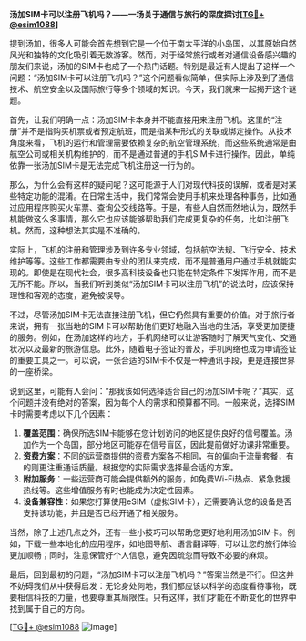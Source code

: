 **汤加SIM卡可以注册飞机吗？——一场关于通信与旅行的深度探讨[[TG💪+ @esim1088](https://t.me/s/esim1088)]**

提到汤加，很多人可能会首先想到它是一个位于南太平洋的小岛国，以其原始自然风光和独特的文化吸引着无数游客。然而，对于经常旅行或者对通信设备感兴趣的朋友们来说，汤加的SIM卡也成了一个热门话题。特别是最近有人提出了这样一个问题：“汤加SIM卡可以注册飞机吗？”这个问题看似简单，但实际上涉及到了通信技术、航空安全以及国际旅行等多个领域的知识。今天，我们就来一起揭开这个谜题。

首先，让我们明确一点：汤加SIM卡本身并不能直接用来注册飞机。这里的“注册”并不是指购买机票或者预定航班，而是指某种形式的关联或绑定操作。从技术角度来看，飞机的运行和管理需要依赖复杂的航空管理系统，而这些系统通常是由航空公司或相关机构维护的，而不是通过普通的手机SIM卡进行操作。因此，单纯依靠一张汤加SIM卡是无法完成飞机注册这一行为的。

那么，为什么会有这样的疑问呢？这可能源于人们对现代科技的误解，或者是对某些特定功能的混淆。在日常生活中，我们常常会使用手机来处理各种事务，比如通过应用程序购买火车票、查询公交线路等。于是，有些人自然而然地认为，既然手机能做这么多事情，那么它也应该能够帮助我们完成更复杂的任务，比如注册飞机。然而，这种想法其实是不准确的。

实际上，飞机的注册和管理涉及到许多专业领域，包括航空法规、飞行安全、技术维护等等。这些工作都需要由专业的团队来完成，而不是普通用户通过手机就能实现的。即使是在现代社会，很多高科技设备也只能在特定条件下发挥作用，而不是无所不能。所以，当我们听到类似“汤加SIM卡可以注册飞机”的说法时，应该保持理性和客观的态度，避免被误导。

不过，尽管汤加SIM卡无法直接注册飞机，但它仍然具有重要的价值。对于旅行者来说，拥有一张当地的SIM卡可以帮助他们更好地融入当地的生活，享受更加便捷的服务。例如，在汤加这样的地方，手机网络可以让游客随时了解天气变化、交通状况以及最新的旅游信息。此外，随着电子签证的普及，手机网络也成为申请签证的重要工具之一。可以说，一张合适的SIM卡不仅是一种通讯手段，更是连接世界的一座桥梁。

说到这里，可能有人会问：“那我该如何选择适合自己的汤加SIM卡呢？”其实，这个问题并没有绝对的答案，因为每个人的需求和预算都不同。一般来说，选择SIM卡时需要考虑以下几个因素：

1. **覆盖范围**：确保所选SIM卡能够在您计划访问的地区提供良好的信号覆盖。汤加作为一个岛国，部分地区可能存在信号盲区，因此提前做好功课非常重要。
2. **资费方案**：不同的运营商提供的资费方案各不相同，有的偏向于流量套餐，有的则更注重通话质量。根据您的实际需求选择最合适的方案。
3. **附加服务**：一些运营商可能会提供额外的服务，如免费Wi-Fi热点、紧急救援热线等。这些增值服务有时也能成为决定性因素。
4. **设备兼容性**：如果您打算使用eSIM（虚拟SIM卡），还需要确认您的设备是否支持该功能，并且是否已经开通了相关服务。

当然，除了上述几点之外，还有一些小技巧可以帮助您更好地利用汤加SIM卡。例如，下载一些本地化的应用程序，如地图导航、语言翻译等，可以让您的旅行体验更加顺畅；同时，注意保管好个人信息，避免因疏忽而导致不必要的麻烦。

最后，回到最初的问题，“汤加SIM卡可以注册飞机吗？”答案当然是不行。但这并不妨碍我们从中获得启发：无论身处何地，我们都应该以科学的态度看待事物，既要相信科技的力量，也要尊重其局限性。只有这样，我们才能在不断变化的世界中找到属于自己的方向。

[[TG💪+ @esim1088](https://t.me/s/esim1088) ![Image](https://i.postimg.cc/4NQfJmqS/Snipaste-2025-05-13-00-14-12.png)]